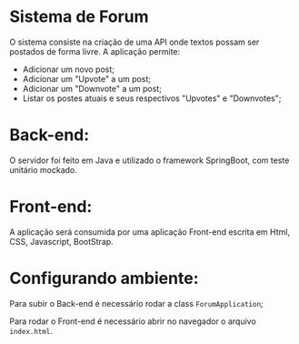 # Sistema de Forum

O sistema consiste na criação de uma API onde textos possam ser postados de forma livre.
A aplicação permite:
- Adicionar um novo post;
- Adicionar um "Upvote" a um post;
- Adicionar um "Downvote" a um post;
- Listar os postes atuais e seus respectivos "Upvotes" e "Downvotes";

# Back-end:

O servidor foi feito em Java e utilizado o framework SpringBoot, com teste unitário mockado.

# Front-end:

A aplicação será consumida por uma aplicação Front-end escrita em Html, CSS, Javascript, BootStrap.

# Configurando ambiente:

Para subir o Back-end é necessário rodar a class `ForumApplication`;

Para rodar o Front-end é necessário abrir no navegador o arquivo `index.html`.
